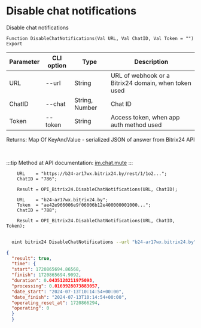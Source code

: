 ﻿---
sidebar_position: 11
---

# Disable chat notifications
 Disable chat notifications



`Function DisableChatNotifications(Val URL, Val ChatID, Val Token = "") Export`

  | Parameter | CLI option | Type | Description |
  |-|-|-|-|
  | URL | --url | String | URL of webhook or a Bitrix24 domain, when token used |
  | ChatID | --chat | String, Number | Chat ID |
  | Token | --token | String | Access token, when app auth method used |

  
  Returns:  Map Of KeyAndValue - serialized JSON of answer from Bitrix24 API

<br/>

:::tip
Method at API documentation: [im.chat.mute](https://dev.1c-bitrix.ru/learning/course/?COURSE_ID=93&LESSON_ID=11473)
:::
<br/>


```bsl title="Code example"
    URL    = "https://b24-ar17wx.bitrix24.by/rest/1/1o2...";
    ChatID = "786";

    Result = OPI_Bitrix24.DisableChatNotifications(URL, ChatID);

    URL    = "b24-ar17wx.bitrix24.by";
    Token  = "ae42e966006e9f06006b12e400000001000...";
    ChatID = "788";

    Result = OPI_Bitrix24.DisableChatNotifications(URL, ChatID, Token);
```



```sh title="CLI command example"
    
  oint bitrix24 DisableChatNotifications --url "b24-ar17wx.bitrix24.by" --chat "452" --token "fe3fa966006e9f06006b12e400000001000..."

```

```json title="Result"
{
  "result": true,
  "time": {
  "start": 1720865694.86568,
  "finish": 1720865694.9092,
  "duration": 0.0435128211975098,
  "processing": 0.0169928073883057,
  "date_start": "2024-07-13T10:14:54+00:00",
  "date_finish": "2024-07-13T10:14:54+00:00",
  "operating_reset_at": 1720866294,
  "operating": 0
  }
  }
```
